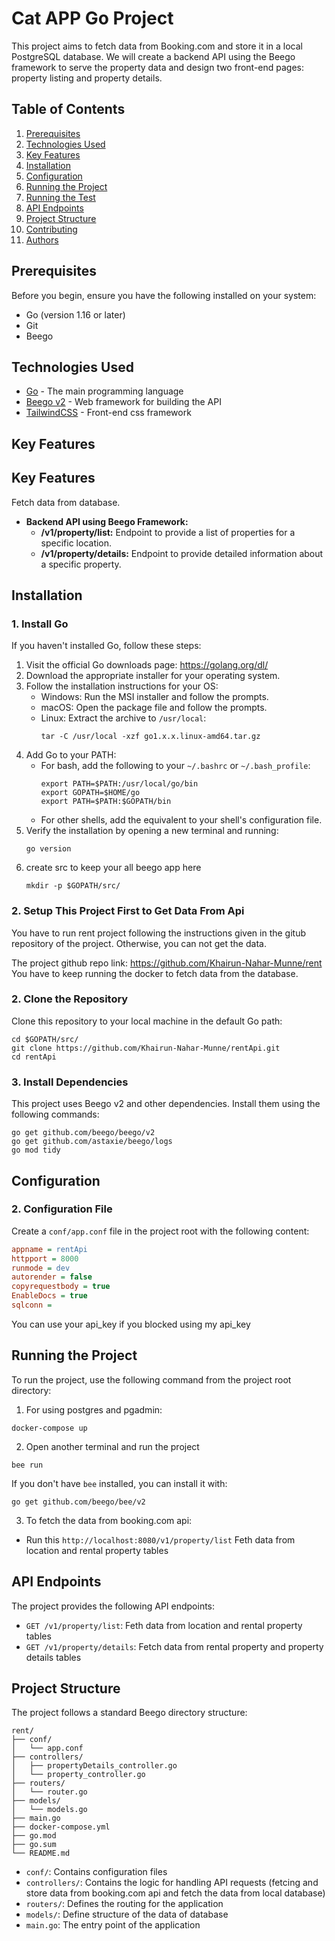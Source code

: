 # Cat APP Go Project

This project aims to fetch data from Booking.com and store it in a local PostgreSQL database. We will create a backend API using the Beego framework to serve the property data and design two front-end pages: property listing and property details.

## Table of Contents

1. [Prerequisites](#prerequisites)
2. [Technologies Used](#technologies-used)
3. [Key Features](#key-features)
4. [Installation](#installation)
5. [Configuration](#configuration)
6. [Running the Project](#running-the-project)
6. [Running the Test](#running-the-test)
7. [API Endpoints](#api-endpoints)
8. [Project Structure](#project-structure)
9. [Contributing](#contributing)
10. [Authors](#authors)

## Prerequisites

Before you begin, ensure you have the following installed on your system:

- Go (version 1.16 or later)
- Git
- Beego

## Technologies Used

- [Go](https://golang.org/) - The main programming language
- [Beego v2](https://github.com/beego/beego) - Web framework for building the API
- [TailwindCSS](https://tailwindcss.com/) - Front-end css framework


## Key Features

## Key Features
Fetch data from database.
- **Backend API using Beego Framework:**
  - **/v1/property/list:** Endpoint to provide a list of properties for a specific location.
  - **/v1/property/details:** Endpoint to provide detailed information about a specific property.
## Installation

### 1. Install Go

If you haven't installed Go, follow these steps:

1. Visit the official Go downloads page: https://golang.org/dl/
2. Download the appropriate installer for your operating system.
3. Follow the installation instructions for your OS:
   - Windows: Run the MSI installer and follow the prompts.
   - macOS: Open the package file and follow the prompts.
   - Linux: Extract the archive to `/usr/local`:
     ```
     tar -C /usr/local -xzf go1.x.x.linux-amd64.tar.gz
     ```
4. Add Go to your PATH:
   - For bash, add the following to your `~/.bashrc` or `~/.bash_profile`:
     ```
     export PATH=$PATH:/usr/local/go/bin
     export GOPATH=$HOME/go
     export PATH=$PATH:$GOPATH/bin
     ```
   - For other shells, add the equivalent to your shell's configuration file.
5. Verify the installation by opening a new terminal and running:
      ```
      go version
      ```
6. create src to keep your  all beego app here
      ```
      mkdir -p $GOPATH/src/
      ```
### 2. Setup This Project First to Get Data From Api

You have to run rent project following the instructions given in the gitub repository of the project. Otherwise, you can not get the data.

The  project github repo link: https://github.com/Khairun-Nahar-Munne/rent
You have to keep running the docker to fetch data from the database.

### 2. Clone the Repository

Clone this repository to your local machine in the default Go path:

```
cd $GOPATH/src/ 
git clone https://github.com/Khairun-Nahar-Munne/rentApi.git
cd rentApi
```

### 3. Install Dependencies

This project uses Beego v2 and other dependencies. Install them using the following commands:

```
go get github.com/beego/beego/v2
go get github.com/astaxie/beego/logs
go mod tidy
```


## Configuration

### 2. Configuration File

Create a `conf/app.conf` file in the project root with the following content:

```ini
appname = rentApi
httpport = 8000
runmode = dev
autorender = false
copyrequestbody = true
EnableDocs = true
sqlconn = 
```
You can use your api_key if you blocked using my api_key
## Running the Project

To run the project, use the following command from the project root directory:

1. For using postgres and pgadmin:
```
docker-compose up
```
2. Open another terminal and run the project

```
bee run
```

If you don't have `bee` installed, you can install it with:

```
go get github.com/beego/bee/v2
```

3. To fetch the data from booking.com api:

- Run this `http://localhost:8080/v1/property/list` Feth data from location and rental property tables

## API Endpoints

The project provides the following API endpoints:

- `GET /v1/property/list`: Feth data from location and rental property tables
- `GET /v1/property/details`: Fetch data from rental property and property details tables

## Project Structure

The project follows a standard Beego directory structure:

```
rent/
├── conf/
│   └── app.conf
├── controllers/
│   ├── propertyDetails_controller.go
│   └── property_controller.go
├── routers/
│   └── router.go
├── models/
│   └── models.go
├── main.go
├── docker-compose.yml
├── go.mod
├── go.sum
└── README.md
```

- `conf/`: Contains configuration files
- `controllers/`: Contains the logic for handling API requests (fetcing and store data from booking.com api and fetch the data from local database)
- `routers/`: Defines the routing for the application
- `models/`: Define structure of the data of database
- `main.go`: The entry point of the application

